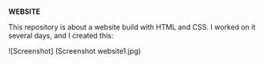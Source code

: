 **WEBSITE**

This repository is about a website build with HTML and CSS.
I worked on it several days, and I created this: 

![Screenshot] (Screenshot website1.jpg)
